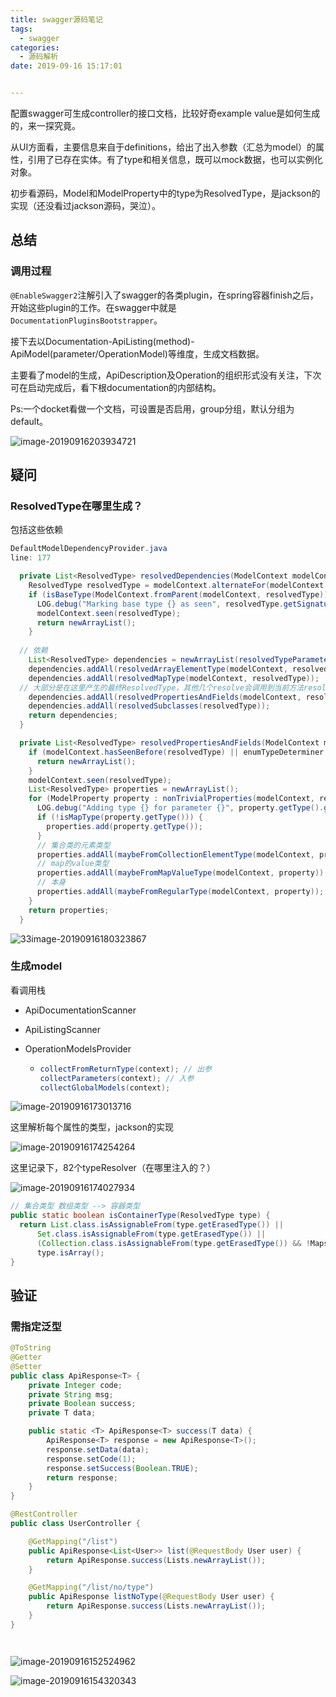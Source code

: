 ```yaml
---
title: swagger源码笔记
tags:
  - swagger
categories:
  - 源码解析
date: 2019-09-16 15:17:01


---
```


配置swagger可生成controller的接口文档，比较好奇example value是如何生成的，来一探究竟。

从UI方面看，主要信息来自于definitions，给出了出入参数（汇总为model）的属性，引用了已存在实体。有了type和相关信息，既可以mock数据，也可以实例化对象。

初步看源码，Model和ModelProperty中的type为ResolvedType，是jackson的实现（还没看过jackson源码，哭泣）。



## 总结



### 调用过程

`@EnableSwagger2`注解引入了swagger的各类plugin，在spring容器finish之后，开始这些plugin的工作。在swagger中就是`DocumentationPluginsBootstrapper`。

接下去以Documentation-ApiListing(method)-ApiModel(parameter/OperationModel)等维度，生成文档数据。

主要看了model的生成，ApiDescription及Operation的组织形式没有关注，下次可在启动完成后，看下根documentation的内部结构。

Ps:一个docket看做一个文档，可设置是否启用，group分组，默认分组为default。

![image-20190916203934721](/Users/wangyuanqing1/github/northernw.github.io/image/image-20190916203934721.png)





## 疑问

### ResolvedType在哪里生成？



包括这些依赖

```java
DefaultModelDependencyProvider.java
line: 177

  private List<ResolvedType> resolvedDependencies(ModelContext modelContext) {
    ResolvedType resolvedType = modelContext.alternateFor(modelContext.resolvedType(typeResolver));
    if (isBaseType(ModelContext.fromParent(modelContext, resolvedType))) {
      LOG.debug("Marking base type {} as seen", resolvedType.getSignature());
      modelContext.seen(resolvedType);
      return newArrayList();
    }
  
  // 依赖
    List<ResolvedType> dependencies = newArrayList(resolvedTypeParameters(modelContext, resolvedType));
    dependencies.addAll(resolvedArrayElementType(modelContext, resolvedType));
    dependencies.addAll(resolvedMapType(modelContext, resolvedType));
  // 大部分是在这里产生的最终ResolvedType，其他几个resolve会调用到当前方法resolvedDependencies
    dependencies.addAll(resolvedPropertiesAndFields(modelContext, resolvedType));
    dependencies.addAll(resolvedSubclasses(resolvedType));
    return dependencies;
  }

  private List<ResolvedType> resolvedPropertiesAndFields(ModelContext modelContext, ResolvedType resolvedType) {
    if (modelContext.hasSeenBefore(resolvedType) || enumTypeDeterminer.isEnum(resolvedType.getErasedType())) {
      return newArrayList();
    }
    modelContext.seen(resolvedType);
    List<ResolvedType> properties = newArrayList();
    for (ModelProperty property : nonTrivialProperties(modelContext, resolvedType)) {
      LOG.debug("Adding type {} for parameter {}", property.getType().getSignature(), property.getName());
      if (!isMapType(property.getType())) {
        properties.add(property.getType());
      }
      // 集合类的元素类型
      properties.addAll(maybeFromCollectionElementType(modelContext, property));
      // map的value类型
      properties.addAll(maybeFromMapValueType(modelContext, property));
      // 本身
      properties.addAll(maybeFromRegularType(modelContext, property));
    }
    return properties;
  }
```

![33image-20190916180323867](/Users/wangyuanqing1/github/northernw.github.io/image/image-20190916180323867.png)





### 生成model

看调用栈

* ApiDocumentationScanner

* ApiListingScanner

* OperationModelsProvider

  * ```java
    collectFromReturnType(context); // 出参
    collectParameters(context); // 入参
    collectGlobalModels(context);
    ```

![image-20190916173013716](/Users/wangyuanqing1/github/northernw.github.io/image/swagger-start-model-1.png)





这里解析每个属性的类型，jackson的实现

![image-20190916174254264](/Users/wangyuanqing1/github/northernw.github.io/image/image-20190916174254264.png)



这里记录下，82个typeResolver（在哪里注入的？）

![image-20190916174027934](/Users/wangyuanqing1/github/northernw.github.io/image/image-20190916174027934.png)



```java
// 集合类型 数组类型 --> 容器类型
public static boolean isContainerType(ResolvedType type) {
  return List.class.isAssignableFrom(type.getErasedType()) ||
      Set.class.isAssignableFrom(type.getErasedType()) ||
      (Collection.class.isAssignableFrom(type.getErasedType()) && !Maps.isMapType(type)) ||
      type.isArray();
}
```



## 验证

### 需指定泛型

```java
@ToString
@Getter
@Setter
public class ApiResponse<T> {
    private Integer code;
    private String msg;
    private Boolean success;
    private T data;

    public static <T> ApiResponse<T> success(T data) {
        ApiResponse<T> response = new ApiResponse<T>();
        response.setData(data);
        response.setCode(1);
        response.setSuccess(Boolean.TRUE);
        return response;
    }
}

@RestController
public class UserController {

    @GetMapping("/list")
    public ApiResponse<List<User>> list(@RequestBody User user) {
        return ApiResponse.success(Lists.newArrayList());
    }

    @GetMapping("/list/no/type")
    public ApiResponse listNoType(@RequestBody User user) {
        return ApiResponse.success(Lists.newArrayList());
    }
}




```

![image-20190916152524962](/Users/wangyuanqing1/github/northernw.github.io/image/swagger-pic.png)



![image-20190916154320343](/Users/wangyuanqing1/github/northernw.github.io/image/swagger-generic-type.png)